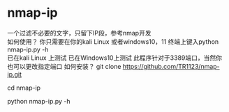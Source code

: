 # nmap-ip
一个过滤不必要的文字，只留下IP段，参考nmap开发       
如何使用？
你只需要在你的kali Linux 或者windows10，11 终端上键入python nmap-ip.py -h     
已在kali Linux 上测试  已在Windows10上测试
此程序针对于3389端口，当然你也可以更改指定端口
如何安装？
git clone https://github.com/TR1123/nmap-ip.git

cd nmap-ip

python nmap-ip.py -h
